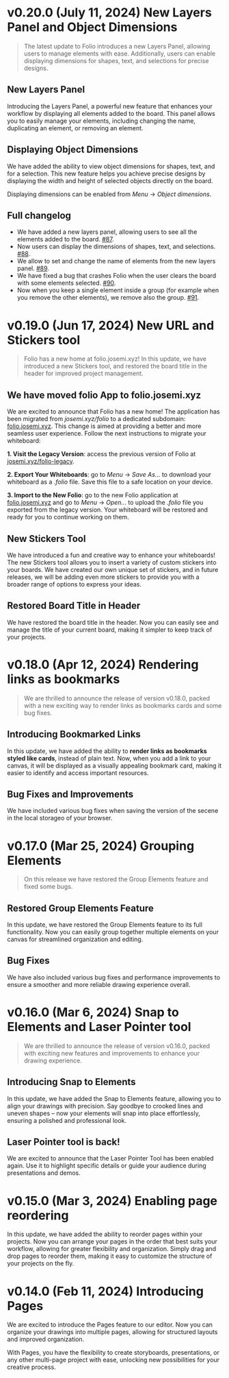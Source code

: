 # v0.20.0 (July 11, 2024) New Layers Panel and Object Dimensions

> The latest update to Folio introduces a new Layers Panel, allowing users to manage elements with ease. Additionally, users can enable displaying dimensions for shapes, text, and selections for precise designs. 

## New Layers Panel

Introducing the Layers Panel, a powerful new feature that enhances your workflow by displaying all elements added to the board. This panel allows you to easily manage your elements, including changing the name, duplicating an element, or removing an element.

## Displaying Object Dimensions

We have added the ability to view object dimensions for shapes, text, and for a selection. This new feature helps you achieve precise designs by displaying the width and height of selected objects directly on the board.

Displaying dimensions can be enabled from *Menu* -> *Object dimensions*.

## Full changelog

- We have added a new layers panel, allowing users to see all the elements added to the board. [#87](https://github.com/jmjuanes/folio/pull/87).
- Now users can display the dimensions of shapes, text, and selections. [#88](https://github.com/jmjuanes/folio/pull/88).
- We allow to set and change the name of elements from the new layers panel. [#89](https://github.com/jmjuanes/folio/pull/89).
- We have fixed a bug that crashes Folio when the user clears the board with some elements selected. [#90](https://github.com/jmjuanes/folio/pull/90).
- Now when you keep a single element inside a group (for example when you remove the other elements), we remove also the group. [#91](https://github.com/jmjuanes/folio/pull/91).


# v0.19.0 (Jun 17, 2024) New URL and Stickers tool

> Folio has a new home at folio.josemi.xyz! In this update, we have introduced a new Stickers tool, and restored the board title in the header for improved project management.

## We have moved folio App to folio.josemi.xyz

We are excited to announce that Folio has a new home! The application has been migrated from *josemi.xyz/folio* to a dedicated subdomain: [folio.josemi.xyz](https://folio.josemi.xyz). This change is aimed at providing a better and more seamless user experience. Follow the next instructions to migrate your whiteboard:

**1. Visit the Legacy Version**: access the previous version of Folio at [josemi.xyz/folio-legacy](https://www.josemi.xyz/folio-legacy).

**2. Export Your Whiteboards**: go to *Menu* -> *Save As...* to download your whiteboard as a *.folio* file. Save this file to a safe location on your device.

**3. Import to the New Folio**: go to the new Folio application at [folio.josemi.xyz](https://folio.josemi.xyz) and go to *Menu* -> *Open...* to upload the *.folio* file you exported from the legacy version. Your whiteboard will be restored and ready for you to continue working on them.

## New Stickers Tool

We have introduced a fun and creative way to enhance your whiteboards! The new Stickers tool allows you to insert a variety of custom stickers into your boards. We have created our own unique set of stickers, and in future releases, we will be adding even more stickers to provide you with a broader range of options to express your ideas.

## Restored Board Title in Header

We have restored the board title in the header. Now you can easily see and manage the title of your current board, making it simpler to keep track of your projects.


# v0.18.0 (Apr 12, 2024) Rendering links as bookmarks

> We are thrilled to announce the release of version v0.18.0, packed with a new exciting way to render links as bookmarks cards and some bug fixes.

## Introducing Bookmarked Links

In this update, we have added the ability to **render links as bookmarks styled like cards**, instead of plain text. Now, when you add a link to your canvas, it will be displayed as a visually appealing bookmark card, making it easier to identify and access important resources.

## Bug Fixes and Improvements

We have included various bug fixes when saving the version of the secene in the local storageo of your browser.


# v0.17.0 (Mar 25, 2024) Grouping Elements

> On this release we have restored the Group Elements feature and fixed some bugs.

## Restored Group Elements Feature

In this update, we have restored the Group Elements feature to its full functionality. Now you can easily group together multiple elements on your canvas for streamlined organization and editing.

## Bug Fixes

We have also included various bug fixes and performance improvements to ensure a smoother and more reliable drawing experience overall.


# v0.16.0 (Mar 6, 2024) Snap to Elements and Laser Pointer tool

> We are thrilled to announce the release of version v0.16.0, packed with exciting new features and improvements to enhance your drawing experience.

## Introducing Snap to Elements

In this update, we have added the Snap to Elements feature, allowing you to align your drawings with precision. Say goodbye to crooked lines and uneven shapes – now your elements will snap into place effortlessly, ensuring a polished and professional look.

## Laser Pointer tool is back!

We are excited to announce that the Laser Pointer Tool has been enabled again. Use it to highlight specific details or guide your audience during presentations and demos.


# v0.15.0 (Mar 3, 2024) Enabling page reordering

In this update, we have added the ability to reorder pages within your projects. Now you can arrange your pages in the order that best suits your workflow, allowing for greater flexibility and organization. Simply drag and drop pages to reorder them, making it easy to customize the structure of your projects on the fly.


# v0.14.0 (Feb 11, 2024) Introducing Pages

We are excited to introduce the Pages feature to our editor. Now you can organize your drawings into multiple pages, allowing for structured layouts and improved organization.

With Pages, you have the flexibility to create storyboards, presentations, or any other multi-page project with ease, unlocking new possibilities for your creative process.
